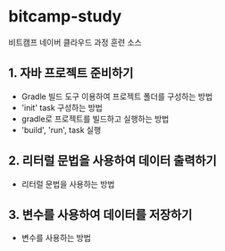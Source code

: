 # bitcamp-study
비트캠프 네이버 클라우드 과정 훈련 소스


## 1. 자바 프로젝트 준비하기

 -  Gradle 빌드 도구 이용하여 프로젝트 폴더를 구성하는 방법
  - 'init' task 구성하는 방법
- gradle로 프로젝트를 빌드하고 실행하는 방법
- 'build', 'run', task 실행

## 2. 리터럴 문법을 사용하여 데이터 출력하기

- 리터럴 문법을 사용하는 방법

## 3. 변수를 사용하여 데이터를 저장하기

 - 변수를 사용하는 방법